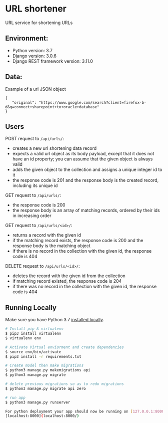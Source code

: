 # URL shortener
URL service for shortening URLs

## Environment:
- Python version: 3.7
- Django version: 3.0.6
- Django REST framework version: 3.11.0


## Data:
Example of a url JSON object
```
{
   "original": "https://www.google.com/search?client=firefox-b-d&q=connect+sharepoint+to+oracle+database"
}
```


## Users
POST request to `/api/urls/`:
- creates a new url shortening data record
- expects a valid url object as its body payload, except that it does not have an id property; you can assume that the given object is always valid
- adds the given object to the collection and assigns a unique integer id to it
- the response code is 201 and the response body is the created record, including its unique id

GET request to `/api/urls/`:
- the response code is 200
- the response body is an array of matching records, ordered by their ids in increasing order

GET request to `/api/urls/<id>/`:
- returns a record with the given id
- if the matching record exists, the response code is 200 and the response body is the matching object
- if there is no record in the collection with the given id, the response code is 404

DELETE request to `/api/urls/<id>/`:
- deletes the record with the given id from the collection
- if matching record existed, the response code is 204
- if there was no record in the collection with the given id, the response code is 404


## Running Locally
Make sure you have Python 3.7 [installed locally](http://install.python-guide.org). 

```sh
# Install pip & virtualenv 
$ pip3 install virtualenv
$ virtualenv env

# Activate Virtual enviorment and create dependencies
$ source env/bin/activate
$ pip3 install -r requirements.txt

# Create model then make migrations
$ python3 manage.py makemigrations api
$ python3 manage.py migrate

# delete previous migrations so as to redo migrations
$ python3 manage.py migrate api zero 

# run app
$ python3 manage.py runserver

For python deployment your app should now be running on [127.0.0.1:8000](http://127.0.0.1:8000/) or 
[localhost:8000](localhost:8000/) 
